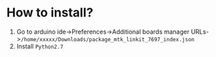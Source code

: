 # How to install?
1. Go to arduino ide->Preferences->Additional boards manager URLs->`/home/xxxxx/Downloads/package_mtk_linkit_7697_index.json`
2. Install `Python2.7`
